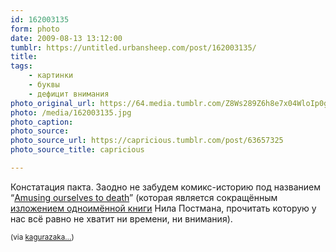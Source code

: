 ```yaml
---
id: 162003135
form: photo
date: 2009-08-13 13:12:00
tumblr: https://untitled.urbansheep.com/post/162003135/
title:
tags:
    - картинки
    - буквы
    - дефицит внимания
photo_original_url: https://64.media.tumblr.com/Z8Ws289Z6h8e7x04WloIp0g6o1_500.jpg
photo: /media/162003135.jpg
photo_caption:
photo_source:
photo_source_url: https://capricious.tumblr.com/post/63657325
photo_source_title: capricious

---
```


<p>Констатация пакта. Заодно не забудем комикс-историю под названием “<a href="http://www.recombinantrecords.net/2009/05/24/amusing-ourselves-to-death/">Amusing ourselves to death</a>” (которая является сокращённым <a href="http://en.wikipedia.org/wiki/Amusing_Ourselves_to_Death">изложением одноимённой книги</a> Нила Постмана, прочитать которую у нас всё равно не хватит ни времени, ни внимания).</p>

<p><small>(via <a href="http://kagurazakaundergroundresistance.tumblr.com/post/161464314">kagurazaka…</a>)</small></p>

